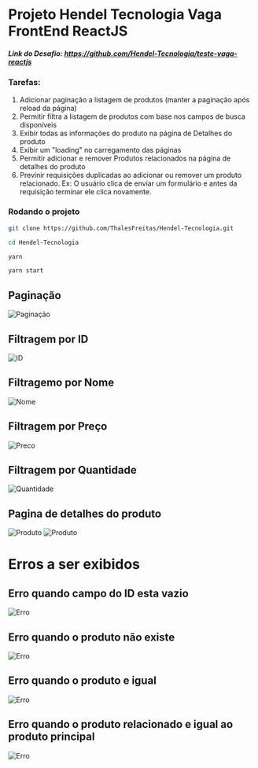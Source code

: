 # Projeto Hendel Tecnologia Vaga FrontEnd ReactJS

##### Link do Desafio: https://github.com/Hendel-Tecnologia/teste-vaga-reactjs

### Tarefas:
1. Adicionar paginação a listagem de produtos (manter a paginação após reload da página)
2. Permitir filtra a listagem de produtos com base nos campos de busca disponíveis
3. Exibir todas as informações do produto na página de Detalhes do produto
4. Exibir um "loading" no carregamento das páginas
5. Permitir adicionar e remover Produtos relacionados na página de detalhes do produto
6. Previnir requisições duplicadas ao adicionar ou remover um produto relacionado. Ex: O usuário clica de enviar um formulário e antes da requisição terminar ele clica novamente.

### Rodando o projeto

```bash
git clone https://github.com/ThalesFreitas/Hendel-Tecnologia.git
```

```bash
cd Hendel-Tecnologia
```

```bash
yarn
```

```bash
yarn start
```

## Paginação
![Paginação](https://github.com/ThalesFreitas/Hendel-Tecnologia/blob/master/assets/Paginacao.png)

## Filtragem por ID
![ID](https://github.com/ThalesFreitas/Hendel-Tecnologia/blob/master/assets/Filtrando_ID.png)

## Filtragemo por Nome
![Nome](https://github.com/ThalesFreitas/Hendel-Tecnologia/blob/master/assets/Filtrando_Nome.png)

## Filtragem por Preço
![Preco](https://github.com/ThalesFreitas/Hendel-Tecnologia/blob/master/assets/Filtrando_Preco.png)

## Filtragem por Quantidade
![Quantidade](https://github.com/ThalesFreitas/Hendel-Tecnologia/blob/master/assets/Filtrando_Quantidade.png)

## Pagina de detalhes do produto
![Produto](https://github.com/ThalesFreitas/Hendel-Tecnologia/blob/master/assets/Detalhe_Produto.png)
![Produto](https://github.com/ThalesFreitas/Hendel-Tecnologia/blob/master/assets/Pagina_Detalhe.png)

# Erros a ser exibidos

## Erro quando campo do ID esta vazio
![Erro](https://github.com/ThalesFreitas/Hendel-Tecnologia/blob/master/assets/Erro_ID.png)

## Erro quando o produto não existe
![Erro](https://github.com/ThalesFreitas/Hendel-Tecnologia/blob/master/assets/Erro_PRoduto_N_Existe.png)

## Erro quando o produto e igual
![Erro](https://github.com/ThalesFreitas/Hendel-Tecnologia/blob/master/assets/Erro_Produto_Igual.png)

## Erro quando o produto relacionado e igual ao produto principal
![Erro](https://github.com/ThalesFreitas/Hendel-Tecnologia/blob/master/assets/Erro_Produto_Relacionado_com_Principal.png)
